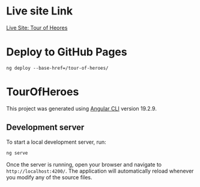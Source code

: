 # Live site Link

[Live Site: Tour of Heores](https://rafia-farooq.github.io/tour-of-heroes)

# Deploy to GitHub Pages


```terminal of the project - using angular-cli-gh-pages
ng deploy --base-href=/tour-of-heroes/
```

# TourOfHeroes

This project was generated using [Angular CLI](https://github.com/angular/angular-cli) version 19.2.9.

## Development server

To start a local development server, run:

```bash
ng serve
```

Once the server is running, open your browser and navigate to `http://localhost:4200/`. The application will automatically reload whenever you modify any of the source files.

